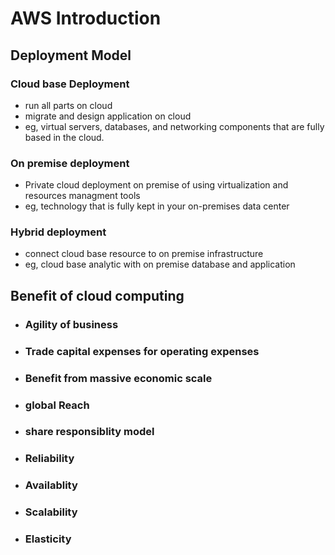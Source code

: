 # AWS Introduction

## Deployment Model

### Cloud base Deployment

- run all parts on cloud
- migrate and design application on cloud
- eg, virtual servers, databases, and networking components that are fully based in the cloud.

### On premise deployment

- Private cloud deployment on premise of using virtualization and resources managment tools
- eg, technology that is fully kept in your on-premises data center

### Hybrid deployment

- connect cloud base resource to on premise infrastructure
- eg, cloud base analytic with on premise database and application

## Benefit of cloud computing

- ### Agility of business

- ### Trade capital expenses for operating expenses

- ### Benefit from massive economic scale

- ### global Reach

- ### share responsiblity model

- ### Reliability

- ### Availablity

- ### Scalability

- ### Elasticity
